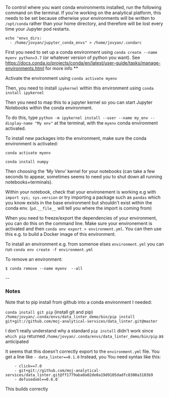To control where you want conda environments installed, run the following command on the terminal.  If you're working on the analytical platform, this needs to be set because otherwise your environments will be written to `/opt/conda` rather than your home directory, and therefore will be lost every time your Jupyter pod restarts.

```
echo "envs_dirs:
  - /home/jovyan/jupyter_conda_envs" > /home/jovyan/.condarc
```

First you need to set up a conda environment using `conda create --name myenv python=3.7` (or whatever version of python you want).  See https://docs.conda.io/projects/conda/en/latest/user-guide/tasks/manage-environments.html for more info
**

Activate the environment using `conda activate myenv`

Then, you need to install `ipykernel` within this environment using `conda install ipykernel`

Then you need to map this to a jupyter kernel so you can start Jupyter Notebooks within the conda environment.

To do this, type `python -m ipykernel install --user --name my_env --display-name "My env"` at the terminal, with the `myenv` conda environment activated.

To install new packages into the environment, make sure the conda environment is activated:

`conda activate myenv`

`conda install numpy`




Then choosing the ‘My Venv’ kernel for your notebooks (can take a few seconds to appear, sometimes seems to need you to shut down all running notebooks+terminals).    

Within your notebook, check that your environement is working e.g with `import sys; sys.version` or try importing a package such as `pandas` which you know exists in the base environment but shouldn't exist within the conda env.  (`pd.__file__` will tell you where the import is coming from)

When you need to freeze/export the dependencies of your environment, you can do this on the command line.  Make sure your environement is activated and then `conda env export > environment.yml`.  You can then use this e.g. to build a Docker image of this environment.

To install an environment e.g. from somenoe elses `environment.yml` you can run `conda env create -f environment.yml`

To remove an environment:

`$ conda remove --name myenv  --all`

--
### Notes
Note that to pip install from github into a conda environment I needed:

`conda install git pip` (install git and pip)
`/home/jovyan/.conda/envs/data_linter_demo/bin/pip install git+git://github.com/moj-analytical-services/data_linter.git@master`

I don't really understand why a standard `pip install` didn't work since `which pip` returned `/home/jovyan/.conda/envs/data_linter_demo/bin/pip` as anticipated

It seems that this doesn't correctly export to the `environment.yml` file.  You get a line like `- data_linter==0.1.0` Instead, you You need syntax like this: 
```
    - click==7.0
    - git+git://github.com/moj-analytical-services/data_linter.git@ff1779aba0a02de0a19d9105dadfc8300a3103b9
    - defusedxml==0.6.0`
```

This builds correctly
